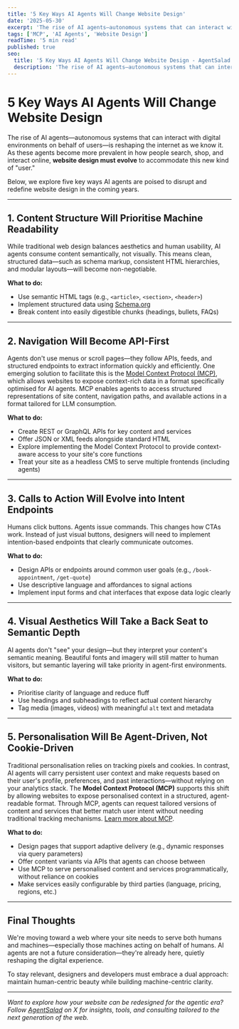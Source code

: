 ```yaml
---
title: '5 Key Ways AI Agents Will Change Website Design'
date: '2025-05-30'
excerpt: 'The rise of AI agents—autonomous systems that can interact with digital environments on behalf of users—is reshaping the internet as we know it. As these agents become more prevalent in how people search, shop, and interact online, **website design must evolve** to accommodate this new kind of "user."'
tags: ['MCP', 'AI Agents', 'Website Design']
readTime: '5 min read'
published: true
seo:
  title: '5 Key Ways AI Agents Will Change Website Design - AgentSalad'
  description: 'The rise of AI agents—autonomous systems that can interact with digital environments on behalf of users—is reshaping the internet as we know it. As these agents become more prevalent in how people search, shop, and interact online, website design must evolve to accommodate this new kind of user.'
---
```


# 5 Key Ways AI Agents Will Change Website Design

The rise of AI agents—autonomous systems that can interact with digital environments on behalf of users—is reshaping the internet as we know it. As these agents become more prevalent in how people search, shop, and interact online, **website design must evolve** to accommodate this new kind of "user."

Below, we explore five key ways AI agents are poised to disrupt and redefine website design in the coming years.

---

## 1. Content Structure Will Prioritise Machine Readability

While traditional web design balances aesthetics and human usability, AI agents consume content semantically, not visually. This means clean, structured data—such as schema markup, consistent HTML hierarchies, and modular layouts—will become non-negotiable.

**What to do:**
- Use semantic HTML tags (e.g., `<article>`, `<section>`, `<header>`)
- Implement structured data using [Schema.org](https://schema.org)
- Break content into easily digestible chunks (headings, bullets, FAQs)

---

## 2. Navigation Will Become API-First

Agents don't use menus or scroll pages—they follow APIs, feeds, and structured endpoints to extract information quickly and efficiently. One emerging solution to facilitate this is the [Model Context Protocol (MCP)](https://www.anthropic.com/news/model-context-protocol), which allows websites to expose context-rich data in a format specifically optimised for AI agents. MCP enables agents to access structured representations of site content, navigation paths, and available actions in a format tailored for LLM consumption.

**What to do:**
- Create REST or GraphQL APIs for key content and services
- Offer JSON or XML feeds alongside standard HTML
- Explore implementing the Model Context Protocol to provide context-aware access to your site's core functions
- Treat your site as a headless CMS to serve multiple frontends (including agents)

---

## 3. Calls to Action Will Evolve into Intent Endpoints

Humans click buttons. Agents issue commands. This changes how CTAs work. Instead of just visual buttons, designers will need to implement intention-based endpoints that clearly communicate outcomes.

**What to do:**
- Design APIs or endpoints around common user goals (e.g., `/book-appointment`, `/get-quote`)
- Use descriptive language and affordances to signal actions
- Implement input forms and chat interfaces that expose data logic clearly

---

## 4. Visual Aesthetics Will Take a Back Seat to Semantic Depth

AI agents don't "see" your design—but they interpret your content's semantic meaning. Beautiful fonts and imagery will still matter to human visitors, but semantic layering will take priority in agent-first environments.

**What to do:**
- Prioritise clarity of language and reduce fluff
- Use headings and subheadings to reflect actual content hierarchy
- Tag media (images, videos) with meaningful `alt` text and metadata

---

## 5. Personalisation Will Be Agent-Driven, Not Cookie-Driven

Traditional personalisation relies on tracking pixels and cookies. In contrast, AI agents will carry persistent user context and make requests based on their user's profile, preferences, and past interactions—without relying on your analytics stack. The **Model Context Protocol (MCP)** supports this shift by allowing websites to expose personalised context in a structured, agent-readable format. Through MCP, agents can request tailored versions of content and services that better match user intent without needing traditional tracking mechanisms. [Learn more about MCP](https://www.agentsalad.com/blog/introduction-to-mcp).

**What to do:**
- Design pages that support adaptive delivery (e.g., dynamic responses via query parameters)
- Offer content variants via APIs that agents can choose between
- Use MCP to serve personalised content and services programmatically, without reliance on cookies
- Make services easily configurable by third parties (language, pricing, regions, etc.)

---

## Final Thoughts

We're moving toward a web where your site needs to serve both humans and machines—especially those machines acting on behalf of humans. AI agents are not a future consideration—they're already here, quietly reshaping the digital experience.

To stay relevant, designers and developers must embrace a dual approach: maintain human-centric beauty while building machine-centric clarity.

---

*Want to explore how your website can be redesigned for the agentic era? Follow [AgentSalad](https://x.com/Agent_Salad) on X for insights, tools, and consulting tailored to the next generation of the web.*